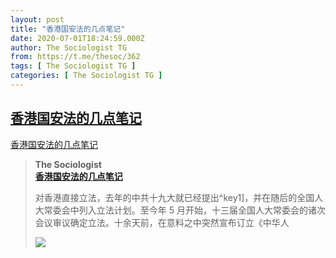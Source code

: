 ```yaml
---
layout: post
title: "香港国安法的几点笔记"
date: 2020-07-01T18:24:59.000Z
author: The Sociologist TG
from: https://t.me/thesoc/362
tags: [ The Sociologist TG ]
categories: [ The Sociologist TG ]
---
```

<!--1593627899000-->
[香港国安法的几点笔记](https://t.me/thesoc/362)
------

<div>
<p><a href="https://sociologist.xyz/notes-on-hong-kong-national-security-law" target="_blank" rel="noopener" onclick="return confirm('Open this link?\n\n'+this.href);">香港国安法的几点笔记</a></p><blockquote><b>The Sociologist</b><br><b><a href="https://sociologist.xyz/notes-on-hong-kong-national-security-law">香港国安法的几点笔记</a></b><br><p>对香港直接立法，去年的中共十九大就已经提出^key1]，并在随后的全国人大常委会中列入立法计划。至今年 5 月开始，十三届全国人大常委会的诸次会议审议确定立法。十余天前，在意料之中突然宣布订立《中华人</p><img src="https://cdn4.telesco.pe/file/UDWQmZuHmZLpER2nTdLUlu0rEhk5UeddPpQb91SfZDG7m2cu_YK5q3Xo17VcjoRMcqKkC0xWITTu-Lt8Wt3vsRr97nWYHFvX8skpd965kQ3e6g-KJfDUJfupe_i3RCCBrNsdWPa79rR8n-jSeMKziHZzY_04wnRZz_pPnF6bbDFrwl2oGCwgA38_TV63FvFl9P7lQKjmN9tscWM-IZMkBLsASJN-gqOvMY0cGWZ0Y27KgAu3UBVpxnOez0FUsn3LapxDP7t04_8CfApU_Z3jFQwhA3Doq41kNzfEU0RmajGuL6EiAzSwX1u282m9HFQoLUHbFAfi6UUgwyg4hpGyLQ.jpg" referrerpolicy="no-referrer"></blockquote>
</div>
